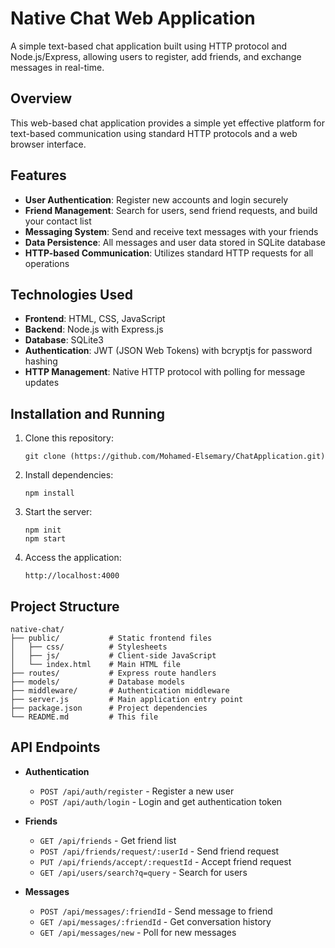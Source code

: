 # Native Chat Web Application

A simple text-based chat application built using HTTP protocol and Node.js/Express, allowing users to register, add friends, and exchange messages in real-time.

## Overview

This web-based chat application provides a simple yet effective platform for text-based communication using standard HTTP protocols and a web browser interface.

## Features

- **User Authentication**: Register new accounts and login securely
- **Friend Management**: Search for users, send friend requests, and build your contact list
- **Messaging System**: Send and receive text messages with your friends
- **Data Persistence**: All messages and user data stored in SQLite database
- **HTTP-based Communication**: Utilizes standard HTTP requests for all operations

## Technologies Used
- **Frontend**: HTML, CSS, JavaScript
- **Backend**: Node.js with Express.js
- **Database**: SQLite3
- **Authentication**: JWT (JSON Web Tokens) with bcryptjs for password hashing
- **HTTP Management**: Native HTTP protocol with polling for message updates

## Installation and Running 

1. Clone this repository:
   ```
   git clone (https://github.com/Mohamed-Elsemary/ChatApplication.git)
   ```

2. Install dependencies:
   ```
   npm install
   ```

3. Start the server:
   ```
   npm init
   npm start
   ```

4. Access the application:
   ```
   http://localhost:4000

## Project Structure

```
native-chat/
├── public/           # Static frontend files
│   ├── css/          # Stylesheets
│   ├── js/           # Client-side JavaScript
│   └── index.html    # Main HTML file
├── routes/           # Express route handlers
├── models/           # Database models
├── middleware/       # Authentication middleware
├── server.js         # Main application entry point
├── package.json      # Project dependencies
└── README.md         # This file
```

## API Endpoints

- **Authentication**
  - `POST /api/auth/register` - Register a new user
  - `POST /api/auth/login` - Login and get authentication token

- **Friends**
  - `GET /api/friends` - Get friend list
  - `POST /api/friends/request/:userId` - Send friend request
  - `PUT /api/friends/accept/:requestId` - Accept friend request
  - `GET /api/users/search?q=query` - Search for users

- **Messages**
  - `POST /api/messages/:friendId` - Send message to friend
  - `GET /api/messages/:friendId` - Get conversation history
  - `GET /api/messages/new` - Poll for new messages
